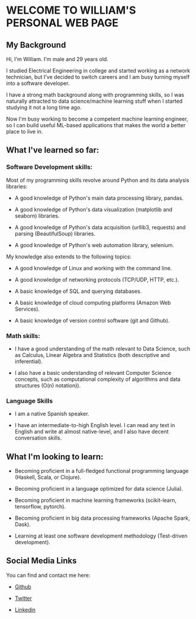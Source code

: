 # WELCOME TO WILLIAM'S PERSONAL WEB PAGE

## My Background

Hi, I'm William. I'm male and 29 years old. 

I studied Electrical Engineering in college and started working as a network technician, but I've decided to switch careers and I am busy turning myself into a software developer. 

I have a strong math background along with programming skills, so I was naturally attracted to data science/machine learning stuff when I started studying it not a long time ago.

Now I'm busy working to become a competent machine learning engineer, so I can build useful ML-based applications that makes the world a better place to live in.

## What I've learned so far:

### Software Development skills:

Most of my programming skills revolve around Python and its data analysis libraries:

* A good knowledge of Python's main data processing library, pandas.

* A good knowledge of Python's data visualization (matplotlib and seaborn) libraries.

* A good knowledge of Python's data acquisition (urllib3, requests) and parsing (BeautifulSoup) libraries.

* A good knowledge of Python's web automation library, selenium.

My knowledge also extends to the following topics:

* A good knowledge of Linux and working with the command line.

* A good knowledge of networking protocols (TCP/UDP, HTTP, etc.).

* A basic knowledge of SQL and querying databases.

* A basic knowledge of cloud computing platforms (Amazon Web Services).

* A basic knowledge of version control software (git and Github).

### Math skills:

* I have a good understanding of the math relevant to Data Science, such as Calculus, Linear Algebra and Statistics (both descriptive and inferential).

* I also have a basic understanding of relevant Computer Science concepts, such as computational complexity of algorithms and data structures (O(n) notation)).

### Language Skills

* I am a native Spanish speaker.

* I have an intermediate-to-high English level. I can read any text in English and write at almost native-level, and I also have decent conversation skills.

## What I'm looking to learn:

* Becoming proficient in a full-fledged functional programming language (Haskell, Scala, or Clojure).

* Becoming proficient in a language optimized for data science (Julia).

* Becoming proficient in machine learning frameworks (scikit-learn, tensorflow, pytorch).

* Becoming proficient in big data processing frameworks (Apache Spark, Dask).

* Learning at least one software development methodology (Test-driven development).

## Social Media Links

You can find and contact me here:

* [Github](https://github.com/will-i-amv)

* [Twitter](http://twitter.com/will_i_amv)

* [Linkedin](www.linkedin.com/in/will-i-amv)
